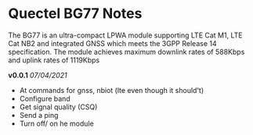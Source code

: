# Quectel BG77 Notes
The BG77 is an ultra-compact LPWA module supporting LTE Cat M1, LTE Cat NB2 and integrated GNSS which meets the 3GPP Release 14 specification. The module achieves maximum downlink rates of 588Kbps and uplink rates of 1119Kbps


**v0.0.1** *07/04/2021*
 - At commands for gnss, nbiot (lte even though it should't)
 - Configure band
 - Get signal quality (CSQ)
 - Send a ping
 - Turn off/ on he module 
 

